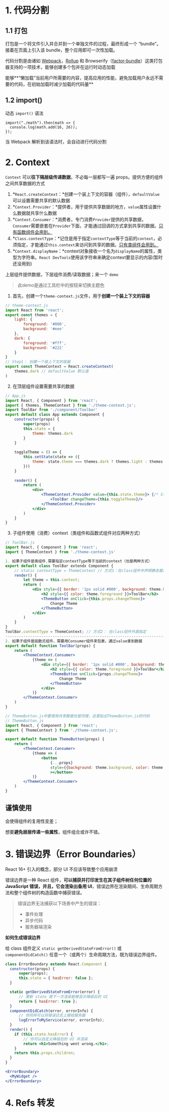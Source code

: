 # 1. 代码分割

## 1.1 打包

打包是一个将文件引入并合并到一个单独文件的过程，最终形成一个 “bundle”。 接着在页面上引入该 bundle，整个应用即可一次性加载。

 代码分割是由诸如 [Webpack](https://webpack.docschina.org/guides/code-splitting/)，[Rollup](https://rollupjs.org/guide/en/#code-splitting) 和 Browserify（[factor-bundle](https://github.com/browserify/factor-bundle)）这类打包器支持的一项技术，能够创建多个包并在运行时动态加载

能够**“懒加载”当前用户所需要的内容，提高应用的性能，避免加载用户永远不需要的代码，在初始加载时减少加载的代码量**

## 1.2 import()

动态 `import()` 语法

```react
import("./math").then(math => {
  console.log(math.add(16, 26));
});
```

当 Webpack 解析到该语法时，会自动进行代码分割

# 2. Context

`Context` 可以**往下隔层级传递数据**，不必每一层都写一遍 props。提供方便的组件之间共享数据的方式

1. *`React.createContext`：*创建一个装上下文的容器（组件），`defaultValue`可以设置需要共享的默认数据
2. *`Context.Provider`：*提供者，用于提供共享数据的地方，`value`属性设置什么数据就共享什么数据
3. *`Context.Consumer`：*消费者，专门消费`Provider`提供的共享数据，`Consumer`需要嵌套在`Provider`下面，才能通过回调的方式拿到共享的数据。<u>只有函数组件会用到。</u>
4. *`Class.contextType`：*记住是用于指定`contextType`等于当前的`context`，必须指定，才能通过`this.context`来访问到共享的数据。<u>只有类组件会用到。</u>
5. *`Context.displayName`：*context对象接收一个名为`displayName`的属性，类型为字符串。`React DevTools`使用该字符串来确定context要显示的内容(暂时还没用到)

上层组件提供数据，下层组件消费/读取数据；来一个 `demo`

> 此demo是通过工具栏中的按钮来切换主题色

1. 首先，创建一个`theme-context.js`文件，用于**创建一个装上下文的容器**

```jsx
// theme-context.js
import React from 'react';
export const themes = {
    light: {
        foreground: '#000',
        background: '#eee'
    },
    dark: {
        foreground: '#fff',
        background: '#222'
    }
}
// Step1： 创建一个装上下文的容器
export const ThemeContext = React.createContext(
    themes.dark // defaultValue 默认值
)
```

2. 在顶层组件设置需要共享的数据

```jsx
// App.js
import React, { Component } from 'react';
import { themes, ThemeContext } from './theme-context.js';
import ToolBar from './component/Toolbar'
export default class App extends Component {
    constructor(props) {
        super(props)
        this.state = {
            theme: themes.dark
        }
    }
    
    toggleTheme = () => {
        this.setState(state => ({
            theme: state.theme === themes.dark ? themes.light : themes.dark
        }))
    }
    
    render() {
        return (
            <div>
                <ThemeContext.Provider value={this.state.theme}> {/* Step2: 在顶层组件设置需要共享的数据, 到时候在ToolBar里面会用到*/}
                    <ToolBar changeTheme={this.toggleTheme}/>
                </ThemeContext.Provider>
            </div>
        )
    }
}
```

3. 子组件使用（消费）context（类组件和函数式组件对应两种方式）

```jsx
// ToolBar.js
import React, { Component } from 'react';
import { ThemeContext } from './theme-context.js'

1. 如果子组件是类组件,需要指定contextType等于当前的context（也是两种方式）
export default class ToolBar extendx Component {
    // static contextType = ThemeContext // 方式1：在class组件中声明静态属性static
    render() {
        let theme = this.context; 
        return (
            <div style={{ border: '1px solid #000', background: theme.background }}>
                <h2 style={{ color: theme.foreground }}>ToolBar</h2>
                <ThemeButton onClick={this.props.changeTheme}>
                    Change Theme
                </ThemeButton>
            </div>
        )
    }
}
ToolBar.contextType = ThemeContext; // 方式2： 在class组件外面指定
-------------------------------------------------------------------------------------
2. 如果子组件是函数式组件，需要用Consumer组件来包裹，通过value拿到数据
export default function ToolBar(props) {
    return (
        <ThemeContext.Consumer>
            {theme => (
                <div style={{ border: '1px solid #000', background: theme.background }}>
                    <h2 style={{ color: theme.foreground }}>ToolBar</h2>
                    <ThemeButton onClick={props.changeTheme}>
                        Change Theme
                    </ThemeButton>
                </div>
            )}
        </ThemeContext.Consumer>
    )
}

// ThemeButton.js中要使用共享数据也是同理，这里贴出ThemeButton.js的代码
// ThemeButton.js
import React, { Component } from 'react';
import { ThemeContext } from './theme-context.js';

export default function ThemeButton(props) {
    return (
        <ThemeContext.Consumer>
            {theme => (
                <button 
                    {...props}
                    style={{background: theme.background, color: theme.foreground}}
                    ></button>
            )}
        </ThemeContext.Consumer>
    )
}
```

## 谨慎使用

会使得组件的复用性变差；

想要**避免层层传递一些属性**，组件组合或许不错。

# 3. 错误边界（Error Boundaries）

React 16+ 引入的概念，部分 UI 不应该导致整个应用崩溃

错误边界是一种 React 组件，**可以捕获并打印发生在其子组件树任何位置的 JavaScript 错误，并且，它会渲染出备用 UI**，错误边界在渲染期间、生命周期方法和整个组件树的构造函数中捕获错误。

> 错误边界无法捕获以下场景中产生的错误：
>
> - 事件处理
> - 异步代码
> - 服务器端渲染

**如何生成错误边界**

给 class 组件定义 `static getDerivedStateFromError()` 或 `componentDidCatch()` 任意一个（或两个）生命周期方法，既为错误边界组件。

```jsx
class ErrorBoundary extends React.Component {
  constructor(props) {
      super(props);
      this.state = { hasError: false };
  }

  static getDerivedStateFromError(error) {    
      // 更新 state 使下一次渲染能够显示降级后的 UI    
      return { hasError: true };
  }
  componentDidCatch(error, errorInfo) {
      // 你同样可以将错误日志上报给服务器
      logErrorToMyService(error, errorInfo);
  }
  render() {
    if (this.state.hasError) {      
        // 你可以自定义降级后的 UI 并渲染      
        return <h1>Something went wrong.</h1>;
    }
    return this.props.children; 
  }
}
```

```jsx
<ErrorBoundary>
  <MyWidget />
</ErrorBoundary>
```

# 4. Refs 转发

